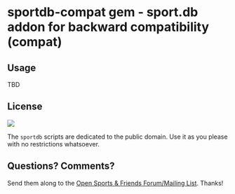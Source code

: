 # sportdb-compat gem - sport.db addon for backward compatibility (compat)

## Usage

TBD


## License

![](https://publicdomainworks.github.io/buttons/zero88x31.png)

The `sportdb` scripts are dedicated to the public domain.
Use it as you please with no restrictions whatsoever.


## Questions? Comments?

Send them along to the
[Open Sports & Friends Forum/Mailing List](http://groups.google.com/group/opensport).
Thanks!
